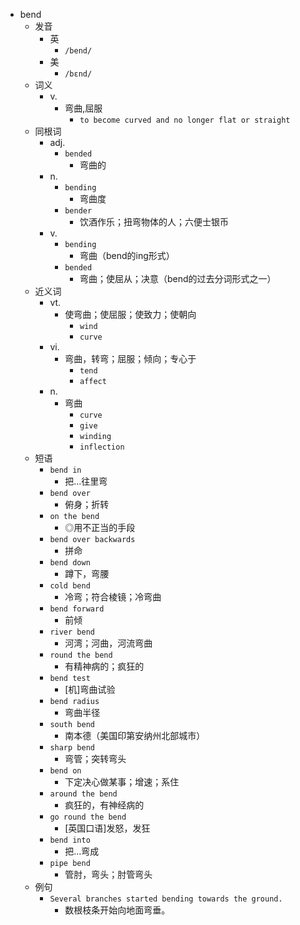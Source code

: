- bend
  - 发音
    - 英
      - `/bend/`
    - 美
      - `/bɛnd/`
  - 词义
    - v.
      - 弯曲,屈服
        - `to become curved and no longer flat or straight`
  - 同根词
    - adj.
      - `bended`
        - 弯曲的
    - n.
      - `bending`
        - 弯曲度
      - `bender`
        - 饮酒作乐；扭弯物体的人；六便士银币
    - v.
      - `bending`
        - 弯曲（bend的ing形式）
      - `bended`
        - 弯曲；使屈从；决意（bend的过去分词形式之一）
  - 近义词
    - vt.
      - 使弯曲；使屈服；使致力；使朝向
        - `wind`
        - `curve`
    - vi.
      - 弯曲，转弯；屈服；倾向；专心于
        - `tend`
        - `affect`
    - n.
      - 弯曲
        - `curve`
        - `give`
        - `winding`
        - `inflection`
  - 短语
    - `bend in`
      - 把…往里弯 
    - `bend over`
      - 俯身；折转 
    - `on the bend`
      - ◎用不正当的手段 
    - `bend over backwards`
      - 拼命 
    - `bend down`
      - 蹲下，弯腰 
    - `cold bend`
      - 冷弯；符合棱镜；冷弯曲 
    - `bend forward`
      - 前倾 
    - `river bend`
      - 河湾；河曲，河流弯曲 
    - `round the bend`
      - 有精神病的；疯狂的 
    - `bend test`
      - [机]弯曲试验 
    - `bend radius`
      - 弯曲半径 
    - `south bend`
      - 南本德（美国印第安纳州北部城市） 
    - `sharp bend`
      - 弯管；突转弯头 
    - `bend on`
      - 下定决心做某事；增速；系住 
    - `around the bend`
      - 疯狂的，有神经病的 
    - `go round the bend`
      - [英国口语]发怒，发狂 
    - `bend into`
      - 把…弯成 
    - `pipe bend`
      - 管肘，弯头；肘管弯头 
  - 例句
    - `Several branches started bending towards the ground.`
      - 数根枝条开始向地面弯垂。

